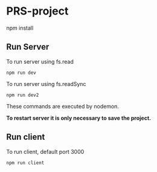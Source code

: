 # PRS-project
npm install

## Run Server

To run server using fs.read
```
npm run dev
```

To run server using fs.readSync
```
npm run dev2
```

These commands are executed by nodemon.

**To restart server it is only necessary to save the project.**

## Run client
To run client, default port 3000
```
npm run client
```